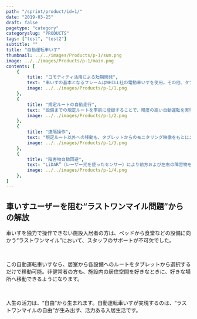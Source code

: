```yaml
---
path: "/sprint/product/id=1/"
date: "2019-03-25"
draft: false
pagetype: "category"
categoryslug: "PRODUCTS"
tags: ["test", "test2"]
subtitle: ""
title: "自動運転車いす"
thumbnail: ../../images/Products/p-1/sum.png
image: ../../images/Products/p-1/main.png
contents: [
    {
        title: "コモディティ活用による短期開発",
        text: "車いすの基本となるフレームはWHILL社の電動車いすを使用。その他、タブレットやセンサーを含めコモディティ化された技術を組み合わせることで、6週間という短期間での開発を実現しました。", 
        image: ../../images/Products/p-1/1.png
    },
    {
        title: "規定ルートの自動走行",
        text: "設備までの規定ルートを事前に登録することで、精度の高い自動運転を実現します", 
        image: ../../images/Products/p-1/2.png
    },
    {
        title: "遠隔操作",
        text: "規定ルート以外への移動も、タブレットからのモニタリング映像をもとにスタッフが遠隔操作することで可能にしています。", 
        image: ../../images/Products/p-1/3.png
    },
    {
        title: "障害物自動回避",
        text: "LiDAR”（レーザー光を使ったセンサー）により前方および左右の障害物を検知。回避も自動で行います", 
        image: ../../images/Products/p-1/4.png
    },
]
---
```


## 車いすユーザーを阻む“ラストワンマイル問題”からの解放

車いすを独力で操作できない施設入居者の方は、ベッドから食堂などの設備に向かう“ラストワンマイル”において、スタッフのサポートが不可欠でした。

<br />

この自動運転車いすなら、居室から各設備へのルートをタブレットから選択するだけで移動可能。非健常者の方も、施設内の居住空間を好きなときに、好きな場所へ移動できるようになります。

<br />

人生の活力は、“自由”から生まれます。自動運転車いすが実現するのは、“ラストワンマイルの自由”が生み出す、活力ある入居生活です。
